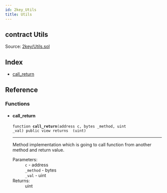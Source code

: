 ```yaml
---
id: 2key_Utils
title: Utils
---
```


<div class="contract-doc"><div class="contract"><h2 class="contract-header"><span class="contract-kind">contract</span> Utils</h2><div class="source">Source: <a href="git+https://github.com/2keynet/web3-alpha/blob/v0.0.3/contracts/2key/Utils.sol" target="_blank">2key/Utils.sol</a></div></div><div class="index"><h2>Index</h2><ul><li><a href="2key_Utils.html#call_return">call_return</a></li></ul></div><div class="reference"><h2>Reference</h2><div class="functions"><h3>Functions</h3><ul><li><div class="item function"><span id="call_return" class="anchor-marker"></span><h4 class="name">call_return</h4><div class="body"><code class="signature">function <strong>call_return</strong><span>(address c, bytes _method, uint _val) </span><span>public </span><span>view </span><span>returns  (uint) </span></code><hr/><div class="description"><p>Method implementation which is going to call function from another method and return value.</p></div><dl><dt><span class="label-parameters">Parameters:</span></dt><dd><div><code>c</code> - address</div><div><code>_method</code> - bytes</div><div><code>_val</code> - uint</div></dd><dt><span class="label-return">Returns:</span></dt><dd>uint</dd></dl></div></div></li></ul></div></div></div>
